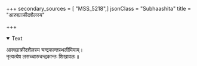 +++
secondary_sources = [ "MSS_5218",]
jsonClass = "Subhaashita"
title = "आरुह्याक्रीदशैलस्य"

+++

<details open><summary>Text</summary>

आरुह्याक्रीदशैलस्य चन्द्रकान्तस्थलीमिमाम्।  
नृत्यत्येष लसच्चारुचन्द्रकान्तः शिखावलः॥
</details>
